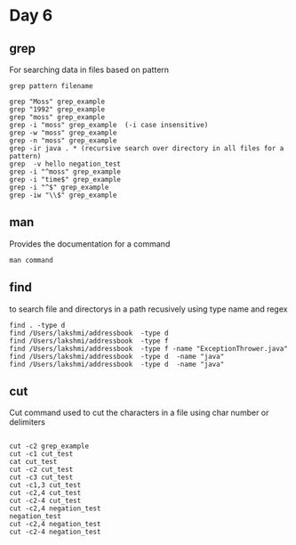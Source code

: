 # Day 6


## grep

For searching data in files based on pattern

`grep pattern filename`

```
grep "Moss" grep_example
grep "1992" grep_example
grep "moss" grep_example
grep -i "moss" grep_example  (-i case insensitive)
grep -w "moss" grep_example
grep -n "moss" grep_example
grep -ir java . * (recursive search over directory in all files for a pattern)
grep  -v hello negation_test
grep -i "^moss" grep_example
grep -i "time$" grep_example
grep -i "^$" grep_example
grep -iw "\\$" grep_example
```

## man

Provides the documentation for a command
```
man command

```

## find

to search file and directorys in a path recusively using type name and regex

```
find . -type d
find /Users/lakshmi/addressbook  -type d
find /Users/lakshmi/addressbook  -type f
find /Users/lakshmi/addressbook  -type f -name "ExceptionThrower.java"
find /Users/lakshmi/addressbook  -type d  -name "java"
find /Users/lakshmi/addressbook  -type d  -name "java"
```

## cut

Cut command used to cut the characters in  a file using char number or delimiters

```

cut -c2 grep_example
cut -c1 cut_test
cat cut_test
cut -c2 cut_test
cut -c3 cut_test
cut -c1,3 cut_test
cut -c2,4 cut_test
cut -c2-4 cut_test
cut -c2,4 negation_test
negation_test
cut -c2,4 negation_test
cut -c2-4 negation_test

```
